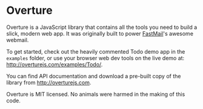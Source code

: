 Overture
========

Overture is a JavaScript library that contains all the tools you need to build a slick, modern web app. It was originally built to power [FastMail](https://www.fastmail.com)'s awesome webmail.

To get started, check out the heavily commented Todo demo app in the `examples` folder, or use your browser web dev tools on the live demo at: <http://overturejs.com/examples/Todo/>.

You can find API documentation and download a pre-built copy of the library from <http://overturejs.com>.

Overture is MIT licensed. No animals were harmed in the making of this code.
